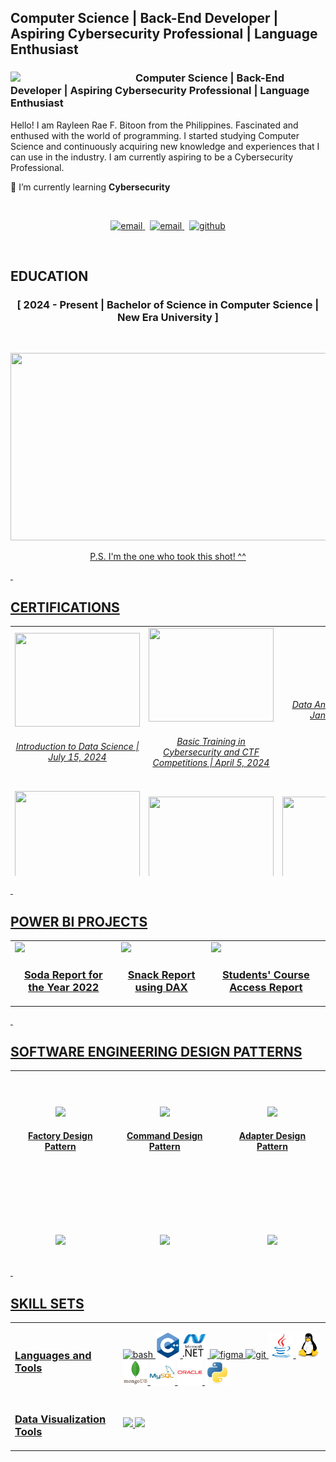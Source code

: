 ## Computer Science | Back-End Developer | Aspiring Cybersecurity Professional | Language Enthusiast
<div>
  
<img src = "https://github.com/user-attachments/assets/6c22d444-430e-4e88-aa2c-ec02d968bc77" width="200" align="left">
<h3  align="left"><strong>Computer Science | Back-End Developer | Aspiring Cybersecurity Professional | Language Enthusiast</strong></h3>

<p>
  Hello! I am Rayleen Rae F. Bitoon from the Philippines. Fascinated and enthused with the world of programming. I started studying Computer Science and continuously acquiring new knowledge and experiences that I can use in the industry.  I am currently aspiring to be a Cybersecurity Professional.

  🌱 I’m currently learning **Cybersecurity**
</p>
&nbsp
&nbsp
</div>
<div align="center">
<p align="center">
  <a href="mailto:bitoonrayleenrae@gmail.com">
     <img  src="https://img.shields.io/badge/email-red?style=for-the-badge&logo=gmail&logoColor=white" alt="email">
  <a/>&nbsp;
  <a href="https://www.linkedin.com/in/rayleen-rae-bitoon-289705310?utm_source=share&utm_campaign=share_via&utm_content=profile&utm_medium=android_app">
     <img  src="https://img.shields.io/badge/linkedin-0A66C2?style=for-the-badge&logo=linkedin&logoColor=white" alt="email">
  <a/>&nbsp;
  <a href="https://github.com/Reirinn">
     <img  src="https://img.shields.io/badge/GitHub-100000?style=for-the-badge&logo=github&logoColor=white" alt="github">
  <a/>
<p/>
</div>
    
</div>
&nbsp


  
  
## EDUCATION 

<h3 align="center"><strong>[ 2024 - Present | Bachelor of Science in Computer Science | New Era University ]</strong></h3>
&nbsp
<p align="center">
<img src = "https://github.com/user-attachments/assets/1211ec0e-8bbf-4144-9e0e-04ac6341d1f3" width="600" height="300">
<a href = "https://neu.edu.ph/main/">
</p>
<p align="center"> P.S. I'm the one who took this shot! ^^ </p>
&nbsp

## CERTIFICATIONS 
  <table align="center" width="600" height="400">
    <tr>
      <td align="center" width="300" height="150"> 
        <a href="https://www.credly.com/badges/c707d0a3-893c-415a-9e80-87d6125ab90d/public_url"> 
        <img src = "https://github.com/user-attachments/assets/7cda0dfd-464d-4e89-a1d6-372852821763" width="200" height="150">
        <h6 align="center">Introduction to Data Science | July 15, 2024</h6> 
      </td>
      <td align="center" width="300" height="150"> 
        <a href="https://drive.google.com/file/d/1Yd290QzIoQb58cf8Wr-XxfMd-Mv17QW0/view?usp=sharing"> 
        <img src = "https://github.com/user-attachments/assets/50194b43-9c2e-46aa-a0c6-c343d7a4085e" width="200" height="150">
         <h6 align="center">Basic Training in Cybersecurity and CTF Competitions | April 5, 2024</h6>
      </td>
      <td align="center" width="300" height="150"> 
        <a href="https://www.credly.com/badges/82e245ed-a742-447f-8bda-cb0690335503/public_url"> 
        <img src = "https://github.com/user-attachments/assets/ec4e0a14-fa2a-4178-9103-ce766821315e" align="center">
        <h6 align="center">Data Analytics Essential | January 1, 2024</h6>
      </td>
      <td align="center" width="300" height="150"> 
        <a href="https://simpli-web.app.link/e/xd4zQDUV8Cb"> 
        <img src = "https://github.com/user-attachments/assets/6c016bd3-2a38-4fda-aa47-e2b2551feebc" width="200" height="150">
        <h6 align="center">Business Analytics with Excel | September 7, 2023</h6>
      </td>
    </tr>
    <tr>
      <td align="center" width="300" height="150"> 
        <a href="https://catalog-education.oracle.com/pls/certview/sharebadge?id=078013BD3EB5384443776682F373458BAF55A563C1F4FDD99462B79AD23659BF"> 
        <img src = "https://github.com/user-attachments/assets/d0863822-e35a-413e-bfdc-1491502d38ea" width="200" height="150">
        <h6 align="center">Oracle Cloud Data Management 2022 Foundations Certified Associate | November 27, 2022</h6>
      </td>
      <td align="center" width="300" height="150"> 
        <a href="https://catalog-education.oracle.com/pls/certview/sharebadge?id=664E300FE4BDB91033E7123A87326AEA5B6FBC8FD5547ED39965131A725E549A"> 
        <img src = "https://github.com/user-attachments/assets/f4fe0d5c-299b-45cc-bd4b-5fb34fc107bc" width="200" height="150">
        <h6 align="center">Oracle Cloud Infrastructure 2022 Certified Foundations Associate | November 25, 2022</h6>
      </td>
      <td align="center" width="300" height="150"> 
        <a href="https://drive.google.com/file/d/1yKsRFha_874W7fn9DTPYGLaqzR_gNPaF/view?pli=1"> 
        <img src = "https://github.com/user-attachments/assets/5a54ebdf-8c9e-4567-9abb-7af88adeac02" width="200" height="150">
        <h6 align="center">Prospects of Emerging Technologies and Trends in Information Technology | November 25, 2022</h6>
      </td>
      <td align="center" width="300" height="150"> 
        <a href="https://courses.cognitiveclass.ai/certificates/91a06b9b055f4ad1a6b9fe8da417bc25"> 
        <img src = "https://github.com/user-attachments/assets/ce97ded9-458f-4893-b6a7-dee1807496b8" width="200" height="150">
        <h6 align="center">SQL and Relational Databases 101 | November 5, 2022</h6>
      </td>
    </tr>
  </table>
  &nbsp

## POWER BI PROJECTS 
<table>
  <tr>
    <td>
       <a href="https://app.powerbi.com/view?r=eyJrIjoiNGE4MWE5ZGItNDRmNS00NGIyLTg2NjgtODI1YTcyY2U5NjM1IiwidCI6IjQ5ZWQ2NjdkLWQzOTgtNGIxZC04MzExLWE3NWUxZTU1ZWI3OSIsImMiOjEwfQ%3D%3D"> 
       <img src = "https://github.com/user-attachments/assets/859c4efb-df67-4719-bfaa-f9d80d290ced">
       <h3 align="center">Soda Report for the Year 2022</h3>  
    </td>
    <td>
       <a href="https://app.powerbi.com/view?r=eyJrIjoiYzE0N2NlZTMtMDViNi00MmJmLWJhYjgtYjExZTMxNmFhODg0IiwidCI6IjFjZTU4ZDUyLWNiZmEtNDRlMi05NzVhLTRjYWM5NjdjZTZhMSIsImMiOjEwfQ%3D%3D"> 
       <img src = "https://github.com/user-attachments/assets/53b8f8f6-50e9-477e-a72d-a28e6f1f428b">
       <h3 align="center">Snack Report using DAX</h3>
    </td>
    <td>
       <a href="https://app.powerbi.com/view?r=eyJrIjoiMGNhYzZjMWItZTIwZi00Y2JmLWFhYzctMDY0NzE2NDljNDhmIiwidCI6IjFjZTU4ZDUyLWNiZmEtNDRlMi05NzVhLTRjYWM5NjdjZTZhMSIsImMiOjEwfQ%3D%3D"> 
       <img src = "https://github.com/user-attachments/assets/d0a0748f-b0a0-4291-b844-de9fac616d6e">
       <h3 align="center">Students' Course Access Report</h3>
    </td>
  </tr>  
</table>
&nbsp

## SOFTWARE ENGINEERING DESIGN PATTERNS

  <table align="center" width="600" height="300">
    <tr>
      <td align ="center" width="600" height="200">
        <img src = "https://github.com/user-attachments/assets/74d1c46d-f13e-49f6-acb0-77252087cb09">
        <h4>Factory Design Pattern</h4>
        <a href = "https://github.com/Reirinn/Factory_Design_Pattern">
      </td>
      <td align ="center" width="600" height="200">
        <img src="https://github.com/user-attachments/assets/a5e4358a-e265-4c10-acec-ff8a252dbf45">
        <h4>Command Design Pattern</h4>
        <a href="https://github.com/Reirinn/Command_Design_Pattern">
      </td>
       <td align ="center" width="600" height="200">
        <img src="https://github.com/user-attachments/assets/b53d73ec-71dd-492b-a354-7f0fcb08233a">
        <h4>Adapter Design Pattern</h4>
        <a href="https://github.com/Reirinn/Adapter_Design_Pattern">
      </td>
    </tr>
    <tr>
       <td align ="center" width="600" height="200">
        <img src="https://github.com/user-attachments/assets/a82a3bc6-91b4-48f5-964d-924587e451ff">
        <h4>Facade Design Pattern</h4>
        <a href="https://github.com/Reirinn/Facade-Pattern">
      </td>
       <td align ="center" width="600" height="200">
        <img src="https://github.com/user-attachments/assets/44360a9d-1e21-4d68-b6ed-70cd8a9b7608">
        <h4>Observer Design Pattern</h4>
        <a href="https://github.com/Reirinn/Observer-Pattern">
      </td>
       <td align ="center" width="600" height="200">
        <img src="https://github.com/user-attachments/assets/21f165c5-7596-4c97-a477-fcd8c3757935">
        <h4>Singleton Design Pattern</h4>
        <a href="https://github.com/Reirinn/Singleton-Pattern">
      </td>    
    </tr>
  </table>
  &nbsp


## SKILL SETS 
<div>
<table align="center">
  <tr>
    <td>
      <h3 align="left">Languages and Tools</h3>
    </td>
    <td>
      <p align="left"> <a href="https://www.gnu.org/software/bash/" target="_blank" rel="noreferrer"> <img src="https://www.vectorlogo.zone/logos/gnu_bash/gnu_bash-icon.svg" alt="bash" width="40" height="40"/> </a> <a href="https://www.w3schools.com/cpp/" target="_blank" rel="noreferrer"> <img src="https://raw.githubusercontent.com/devicons/devicon/master/icons/cplusplus/cplusplus-original.svg" alt="cplusplus" width="40" height="40"/> </a> <a href="https://dotnet.microsoft.com/" target="_blank" rel="noreferrer"> <img src="https://raw.githubusercontent.com/devicons/devicon/master/icons/dot-net/dot-net-original-wordmark.svg" alt="dotnet" width="40" height="40"/> </a> <a href="https://www.figma.com/" target="_blank" rel="noreferrer"> <img src="https://www.vectorlogo.zone/logos/figma/figma-icon.svg" alt="figma" width="40" height="40"/> </a> <a href="https://git-scm.com/" target="_blank" rel="noreferrer"> <img src="https://www.vectorlogo.zone/logos/git-scm/git-scm-icon.svg" alt="git" width="40" height="40"/> </a> <a href="https://www.java.com" target="_blank" rel="noreferrer"> <img src="https://raw.githubusercontent.com/devicons/devicon/master/icons/java/java-original.svg" alt="java" width="40" height="40"/> </a> <a href="https://www.linux.org/" target="_blank" rel="noreferrer"> <img src="https://raw.githubusercontent.com/devicons/devicon/master/icons/linux/linux-original.svg" alt="linux" width="40" height="40"/> </a> <a href="https://www.mongodb.com/" target="_blank" rel="noreferrer"> <img src="https://raw.githubusercontent.com/devicons/devicon/master/icons/mongodb/mongodb-original-wordmark.svg" alt="mongodb" width="40" height="40"/> </a> <a href="https://www.mysql.com/" target="_blank" rel="noreferrer"> <img src="https://raw.githubusercontent.com/devicons/devicon/master/icons/mysql/mysql-original-wordmark.svg" alt="mysql" width="40" height="40"/> </a> <a href="https://www.oracle.com/" target="_blank" rel="noreferrer"> <img src="https://raw.githubusercontent.com/devicons/devicon/master/icons/oracle/oracle-original.svg" alt="oracle" width="40" height="40"/> </a> <a href="https://www.python.org" target="_blank" rel="noreferrer"> <img src="https://raw.githubusercontent.com/devicons/devicon/master/icons/python/python-original.svg" alt="python" width="40" height="40"/> </a> </p>
    </td>  
  </tr>
  <tr>
    <td>
      <h3> Data Visualization Tools </h3>
    </td>
    <td>
        <a href="https://powerbi.microsoft.com/"><img src="https://img.shields.io/badge/PowerBI-F2C811?style=for-the-badge&logo=power-bi&logoColor=black"/></a>
        <a href="https://www.tableau.com/"><img src="https://img.shields.io/badge/Tableau-E97627?style=for-the-badge&logo=tableau&logoColor=white"/></a>
    </td>  
  </tr>

</table>
</div>

